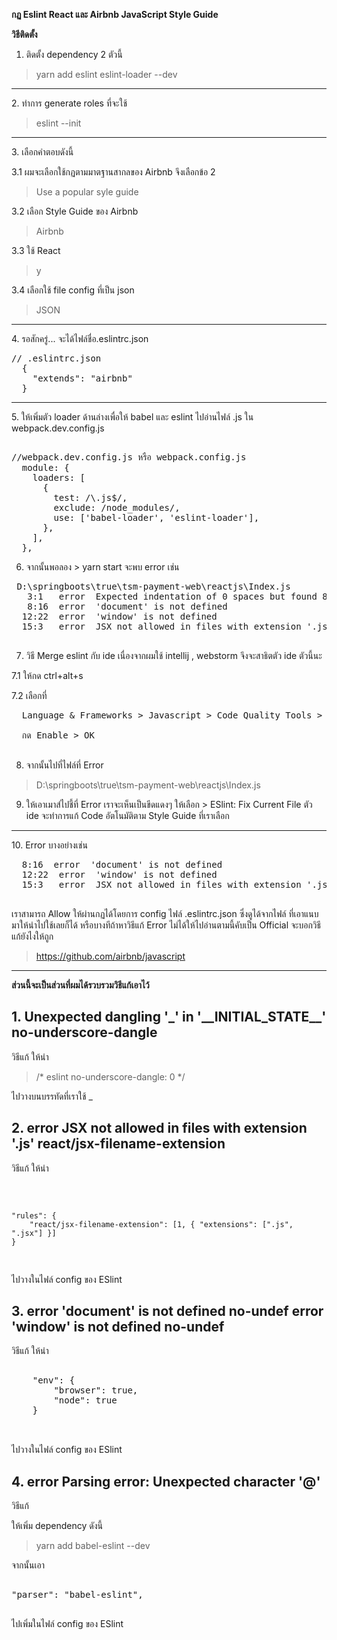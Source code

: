 <b> กฏ Eslint React และ Airbnb JavaScript Style Guide </b>

<b> วิธีติดตั้ง </b>

1. ติดตั้ง dependency 2 ตัวนี้
> yarn add eslint eslint-loader --dev
<hr>
2. ทำการ generate roles ที่จะใช้

> eslint --init 
<hr>
3. เลือกคำตอบดังนี้
  
  3.1 ผมจะเลือกใช้กฏตามมาตฐานสากลของ Airbnb จึงเลือกข้อ 2
  > Use a popular syle guide
  
  3.2 เลือก Style Guide ของ Airbnb
  > Airbnb
  
  3.3 ใช้ React 
  > y
  
  3.4 เลือกใช้ file config ที่เป็น json
  > JSON
<hr>
4. รอสักครู่...  จะได้ไฟล์ชื่อ.eslintrc.json
<pre>
// .eslintrc.json
  {
    "extends": "airbnb"
  }
</pre>
<hr>
5. ให้เพิ่มตัว loader ด้านล่างเพื่อให้ babel และ eslint ไปอ่านไฟล์ .js ใน webpack.dev.config.js

<pre> 
//webpack.dev.config.js หรือ webpack.config.js
  module: {
    loaders: [
      {
        test: /\.js$/,
        exclude: /node_modules/,
        use: ['babel-loader', 'eslint-loader'],
      },
    ],
  },
</pre>

6. จากนั้นพอลอง > yarn start จะพบ error เช่น
<pre>
 D:\springboots\true\tsm-payment-web\reactjs\Index.js
   3:1   error  Expected indentation of 0 spaces but found 8   indent
   8:16  error  'document' is not defined                      no-undef
  12:22  error  'window' is not defined                        no-undef
  15:3   error  JSX not allowed in files with extension '.js'  react/jsx-filename-extension

</pre>

7. วิธี Merge eslint กับ ide เนื่องจากผมใช้ intellij , webstorm จึงจะสาธิตตัว ide ตัวนี้นะ

 7.1 ให้กด ctrl+alt+s
 
 7.2 เลือกที่ 
 <pre>
  Language & Frameworks > Javascript > Code Quality Tools > ESLint 
  
  กด Enable > OK
 </pre>
 
8. จากนั้นไปที่ไฟล์ที่ Error  
  > D:\springboots\true\tsm-payment-web\reactjs\Index.js
  
9. ให้เอาเมาส์ไปชี้ที่ Error เราจะเห็นเป็นขีดแดงๆ ให้เลือก > ESlint: Fix Current File  ตัว ide จะทำการแก้ Code อัตโนมัติตาม Style Guide ที่เราเลือก
<hr/>
10. Error บางอย่างเช่น 

<pre>
  8:16  error  'document' is not defined                      no-undef
  12:22  error  'window' is not defined                        no-undef
  15:3   error  JSX not allowed in files with extension '.js'  react/jsx-filename-extension
 </pre>
 
 เราสามารถ Allow ให้ผ่านกฏได้โดยการ config ไฟล์ .eslintrc.json ซึ่งดูได้จากไฟล์ ที่เอาแนบมาให้นำไปใช้เลยก็ได้
 หรือบางทีถ้าหาวิธีแก้ Error ไม่ได้ให้ไปอ่านตามนี้คับเป็น Official จะบอกวิธีแก้ยังไงให้ถูก
 
 > https://github.com/airbnb/javascript
 
 <hr>
 
<b> ส่วนนี้จะเป็นส่วนที่ผมได้รวบรวมวิธีแก้เอาไว้ </b>

<h2>1. Unexpected dangling '_' in '__INITIAL_STATE__'                               no-underscore-dangle 

</h2>

วิธีแก้ 
ให้นำ
> /* eslint no-underscore-dangle: 0 */

ไปวางบนบรรทัดที่เราใช้ _
 
<h2>2. error  JSX not allowed in files with extension '.js'  react/jsx-filename-extension

</h2>
วิธีแก้
ให้นำ 
<pre> 

    "rules": {
        "react/jsx-filename-extension": [1, { "extensions": [".js", ".jsx"] }]
    }

</pre>

ไปวางในไฟล์ config ของ ESlint

<h2>3. error  'document' is not defined                      no-undef
   error  'window' is not defined                        no-undef
  
</h2>
 วิธีแก้
 ให้นำ
 
 <pre>
 
    "env": {
        "browser": true,
        "node": true
    }
 
 </pre>
 
 ไปวางในไฟล์ config ของ ESlint
 
<h2> 4. error  Parsing error: Unexpected character '@'

</h2>
วิธีแก้

ให้เพิ่ม dependency ดังนี้ 

> yarn add babel-eslint --dev

จากนั้นเอา

<pre>

"parser": "babel-eslint",

</pre>

ไปเพิ่มในไฟล์ config ของ ESlint
